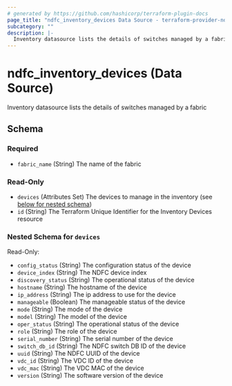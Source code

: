 ```yaml
---
# generated by https://github.com/hashicorp/terraform-plugin-docs
page_title: "ndfc_inventory_devices Data Source - terraform-provider-ndfc"
subcategory: ""
description: |-
  Inventory datasource lists the details of switches managed by a fabric
---
```


# ndfc_inventory_devices (Data Source)

Inventory datasource lists the details of switches managed by a fabric



<!-- schema generated by tfplugindocs -->
## Schema

### Required

- `fabric_name` (String) The name of the fabric

### Read-Only

- `devices` (Attributes Set) The devices to manage in the inventory (see [below for nested schema](#nestedatt--devices))
- `id` (String) The Terraform Unique Identifier for the Inventory Devices resource

<a id="nestedatt--devices"></a>
### Nested Schema for `devices`

Read-Only:

- `config_status` (String) The configuration status of the device
- `device_index` (String) The NDFC device index
- `discovery_status` (String) The operational status of the device
- `hostname` (String) The hostname of the device
- `ip_address` (String) The ip address to use for the device
- `manageable` (Boolean) The manageable status of the device
- `mode` (String) The mode of the device
- `model` (String) The model of the device
- `oper_status` (String) The operational status of the device
- `role` (String) The role of the device
- `serial_number` (String) The serial number of the device
- `switch_db_id` (String) The NDFC switch DB ID of the device
- `uuid` (String) The NDFC UUID of the device
- `vdc_id` (String) The VDC ID of the device
- `vdc_mac` (String) The VDC MAC of the device
- `version` (String) The software version of the device
